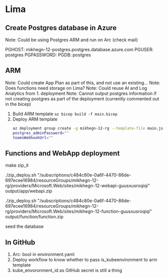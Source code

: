 # Lima

## Create Postgres database in Azure

Note: Could be using Postgres ARM and run on Arc (check mail)

PGHOST: mikhegn-12-postgres.postgres.database.azure.com
PGUSER: postgres
PGPASSWORD: 
PGDB: postgres

## ARM

Note: Could create App Plan as part of this, and not use an existing...
Note: Does functions need storage on Lima?
Note: Could reuse AI and Log Analytics from 1. deployment
Note: Cannot output postgres information if not creating postgres as part of the deployment (currently commented out in the bicep)

1. Build ARM template
    `az bicep build -f main.bicep`
1. Deploy ARM template
    ```bash
    az deployment group create -g mikhegn-12-rg --template-file main.json --parameters location=centraluseuap name_prefix=mikhegn-12 kubeEnvironment_id=""
    postgres_adminPassword=""
    teamsWebhookUrl=""
    ```

## Functions and WebApp deployment

make zip_it

./zip_deploy.sh "/subscriptions/c484c80e-0a6f-4470-86de-697ecee16984/resourceGroups/mikhegn-12-rg/providers/Microsoft.Web/sites/mikhegn-12-webapi-guusxusroqiqi" output/app/webapi.zip

./zip_deploy.sh "/subscriptions/c484c80e-0a6f-4470-86de-697ecee16984/resourceGroups/mikhegn-12-rg/providers/Microsoft.Web/sites/mikhegn-12-function-guusxusroqiqi" output/function/function.zip

seed the database

## In GitHub

1. Arc: bool in environment.yaml
2. Deploy workflow to know whether to pass is_kubeenvironment to arm template
3. kube_envoronment_id as GitHub secret is still a thing
